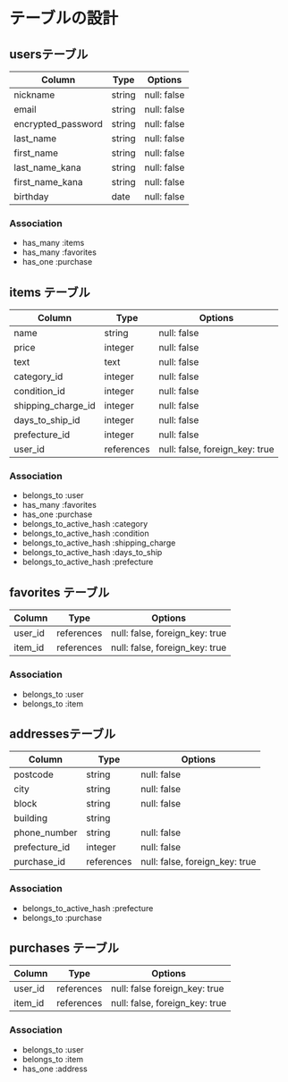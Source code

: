 # テーブルの設計

## usersテーブル

| Column             | Type   | Options     |
| ------------------ | ------ | ----------- |
| nickname           | string | null: false |
| email              | string | null: false |
| encrypted_password | string | null: false |
| last_name          | string | null: false |
| first_name         | string | null: false |
| last_name_kana     | string | null: false |
| first_name_kana    | string | null: false |
| birthday           | date   | null: false |

### Association

- has_many :items
- has_many :favorites
- has_one  :purchase

## items テーブル

| Column             | Type       | Options                        |
| ------------------ | ---------- | ------------------------------ |
| name               | string     | null: false                    |
| price              | integer    | null: false                    |
| text               | text       | null: false                    |
| category_id        | integer    | null: false                    |
| condition_id       | integer    | null: false                    |
| shipping_charge_id | integer    | null: false                    |
| days_to_ship_id    | integer    | null: false                    |
| prefecture_id      | integer    | null: false                    |
| user_id            | references | null: false, foreign_key: true |

### Association

- belongs_to :user
- has_many :favorites
- has_one :purchase
- belongs_to_active_hash :category
- belongs_to_active_hash :condition
- belongs_to_active_hash :shipping_charge
- belongs_to_active_hash :days_to_ship
- belongs_to_active_hash :prefecture

## favorites テーブル

| Column    | Type       | Options                        |
| --------- | ---------- | ------------------------------ |
| user_id   | references | null: false, foreign_key: true |
| item_id   | references | null: false, foreign_key: true |

### Association

- belongs_to :user
- belongs_to :item

## addressesテーブル

| Column          | Type       | Options                        |
| --------------- | ---------- | ------------------------------ |
| postcode        | string     | null: false                    |
| city            | string     | null: false                    |
| block           | string     | null: false                    |
| building        | string     |                                |
| phone_number    | string     | null: false                    |
| prefecture_id   | integer    | null: false                    |
| purchase_id     | references | null: false, foreign_key: true |

### Association

- belongs_to_active_hash :prefecture
- belongs_to :purchase

## purchases テーブル

| Column    | Type       | Options                        |
| --------- | ---------- | ------------------------------ |
| user_id   | references | null: false  foreign_key: true |
| item_id   | references | null: false, foreign_key: true |

### Association

- belongs_to :user
- belongs_to :item
- has_one :address